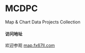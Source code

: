 # MCDPC
Map & Chart Data Projects Collection

#### 访问地址
欢迎参观 [map.fx67ll.com](http://map.fx67ll.com '大数据可视化地图示例演示网站')  